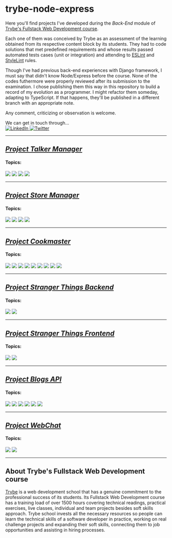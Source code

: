 # trybe-node-express

Here you'll find projects I've developed during the *Back-End* module of [Trybe's Fullstack Web Development course](#about-trybes-fullstack-web-development-course).  

Each one of them was conceived by Trybe as an assessment of the learning obtained from its respective content block by its students. They had to code solutions that met predefined requirements and whose results passed automated tests cases (unit or integration) and attending to [ESLint](https://eslint.org/) and [StyleLint](https://stylelint.io/) rules.

Though I've had previous back-end experiences with Django framework, I must say that didn't know Node/Express before the course. None of the codes futhermore were properly reviewed after its submission to the examination. I chose publishing them this way in this repository to build a record of my evolution as a programmer. I might refactor them someday, adapting to TypeScript. If that happens, they'll be published in a different branch with an appropriate note.

Any comment, criticizing or observation is welcome.

We can get in touch through...  
<a href="https://www.linkedin.com/in/renato-pereira-feitosa/">
  ![LinkedIn](https://img.shields.io/badge/linkedin-%230077B5.svg?style=for-the-badge&logo=linkedin&logoColor=white)
</a>
<a href="https://twitter.com/pythaqua/">
  ![Twitter](https://img.shields.io/badge/@pythaqua-%231DA1F2.svg?style=for-the-badge&logo=Twitter&logoColor=white)
</a>

---

## <a href="https://github.com/pythaqua/trybe-node-express/tree/01-project-talker-manager">*Project Talker Manager*</a>
#### **Topics:** 
![](https://img.shields.io/static/v1?label=&message=NodeJS+/+Express+Basics&color=blue)
![](https://img.shields.io/static/v1?label=&message=JS+Promises&color=blue)
![](https://img.shields.io/static/v1?label=&message=Routes&color=blue)
![](https://img.shields.io/static/v1?label=&message=Middlewares&color=blue)

---
## <a href="https://github.com/pythaqua/trybe-node-express/tree/02-project-store-manager">*Project Store Manager*</a>
#### **Topics:** 
![](https://img.shields.io/static/v1?label=&message=REST&color=blue)
![](https://img.shields.io/static/v1?label=&message=Model-Service-Controller&color=blue)
![](https://img.shields.io/static/v1?label=&message=CRUD&color=blue)
![](https://img.shields.io/static/v1?label=&message=MongoDB&color=blue)

---
## <a href="https://github.com/pythaqua/trybe-node-express/tree/03-project-cookmaster">*Project Cookmaster*</a>
#### **Topics:** 
![](https://img.shields.io/static/v1?label=&message=REST&color=blue)
![](https://img.shields.io/static/v1?label=&message=Model-Service-Controller&color=blue)
![](https://img.shields.io/static/v1?label=&message=CRUD&color=blue)
![](https://img.shields.io/static/v1?label=&message=MongoDB&color=blue)
![](https://img.shields.io/static/v1?label=&message=Authentication&color=blue)
![](https://img.shields.io/static/v1?label=&message=JWT&color=blue)
![](https://img.shields.io/static/v1?label=&message=Multer&color=blue)
![](https://img.shields.io/static/v1?label=&message=File+Uploading&color=blue)
![](https://img.shields.io/static/v1?label=&message=Integration+Tests&color=blue)

---
## <a href="https://github.com/pythaqua/trybe-node-express/tree/04-project-stranger-things-backend">*Project Stranger Things Backend*</a>
#### **Topics:** 
![](https://img.shields.io/static/v1?label=&message=Heroku&color=blue)
![](https://img.shields.io/static/v1?label=&message=Deploy&color=blue)

---
## <a href="https://github.com/pythaqua/trybe-node-express/tree/05-project-stranger-things-frontend">*Project Stranger Things Frontend*</a>
#### **Topics:** 
![](https://img.shields.io/static/v1?label=&message=Heroku&color=blue)
![](https://img.shields.io/static/v1?label=&message=Deploy&color=blue)

---
## <a href="https://github.com/pythaqua/trybe-node-express/tree/06-project-blogs-api">*Project Blogs API*</a>
#### **Topics:** 
![](https://img.shields.io/static/v1?label=&message=REST&color=blue)
![](https://img.shields.io/static/v1?label=&message=Model-Service-Controller&color=blue)
![](https://img.shields.io/static/v1?label=&message=CRUD&color=blue)
![](https://img.shields.io/static/v1?label=&message=MySQL&color=blue)
![](https://img.shields.io/static/v1?label=&message=ORM&color=blue)
![](https://img.shields.io/static/v1?label=&message=Sequelize&color=blue)

---
## <a href="https://github.com/pythaqua/trybe-node-express/tree/07-project-webchat">*Project WebChat*</a>
#### **Topics:** 
![](https://img.shields.io/static/v1?label=&message=Socket.IO&color=blue)
![](https://img.shields.io/static/v1?label=&message=MongoDB&color=blue)

---

## About Trybe's Fullstack Web Development course

[Trybe](https://www.betrybe.com/) is a web development school that has a genuine commitment to the professional success of its students. Its Fullstack Web Development course has a training load of over 1500 hours covering technical readings, practical exercises, live classes, individual and team projects besides soft skills approach. Trybe school invests all the necessary resources so people can learn the technical skills of a software developer in practice, working on real challenge projects and expanding their soft skills, connecting them to job opportunities and assisting in hiring processes. 